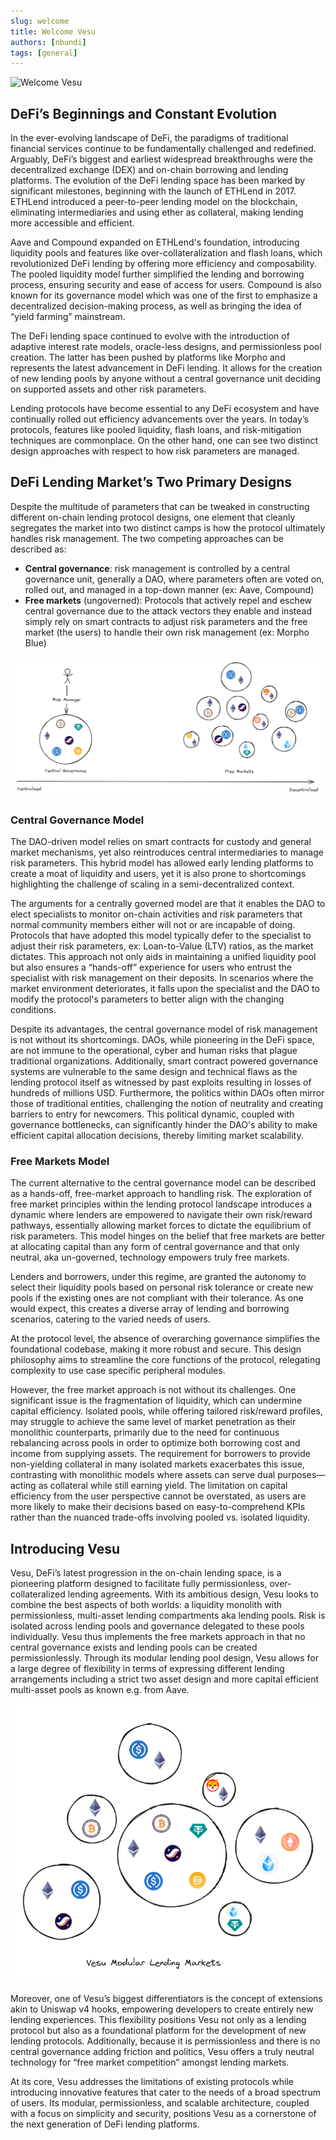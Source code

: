```yaml
---
slug: welcome
title: Welcome Vesu
authors: [nbundi]
tags: [general]
---
```


![Welcome Vesu](banner_c.png)


## DeFi’s Beginnings and Constant Evolution

In the ever-evolving landscape of DeFi, the paradigms of traditional financial services continue to be fundamentally challenged and redefined. Arguably, DeFi’s biggest and earliest widespread breakthroughs were the decentralized exchange (DEX) and on-chain borrowing and lending platforms. The evolution of the DeFi lending space has been marked by significant milestones, beginning with the launch of ETHLend in 2017. ETHLend introduced a peer-to-peer lending model on the blockchain, eliminating intermediaries and using ether as collateral, making lending more accessible and efficient.

Aave and Compound expanded on ETHLend's foundation, introducing liquidity pools and features like over-collateralization and flash loans, which revolutionized DeFi lending by offering more efficiency and composability. The pooled liquidity model further simplified the lending and borrowing process, ensuring security and ease of access for users. Compound is also known for its governance model which was one of the first to emphasize a decentralized decision-making process, as well as bringing the idea of “yield farming” mainstream.

The DeFi lending space continued to evolve with the introduction of adaptive interest rate models, oracle-less designs, and permissionless pool creation. The latter has been pushed by platforms like Morpho and represents the latest advancement in DeFi lending. It allows for the creation of new lending pools by anyone without a central governance unit deciding on supported assets and other risk parameters.

Lending protocols have become essential to any DeFi ecosystem and have continually rolled out efficiency advancements over the years. In today’s protocols, features like pooled liquidity, flash loans, and risk-mitigation techniques are commonplace. On the other hand, one can see two distinct design approaches with respect to how risk parameters are managed.

## DeFi Lending Market’s Two Primary Designs

Despite the multitude of parameters that can be tweaked in constructing different on-chain lending protocol designs, one element that cleanly segregates the market into two distinct camps is how the protocol ultimately handles risk management. The two competing approaches can be described as:

- **Central governance**: risk management is controlled by a central governance unit, generally a DAO, where parameters often are voted on, rolled out, and managed in a top-down manner (ex: Aave, Compound)
- **Free markets** (ungoverned): Protocols that actively repel and eschew central governance due to the attack vectors they enable and instead simply rely on smart contracts to adjust risk parameters and the free market (the users) to handle their own risk management (ex: Morpho Blue)


![Central Governance vs Free Markets](governance-vs-free-markets.png)

### Central Governance Model

The DAO-driven model relies on smart contracts for custody and general market mechanisms, yet also reintroduces central intermediaries to manage risk parameters. This hybrid model has allowed early lending platforms to create a moat of liquidity and users, yet it is also prone to shortcomings highlighting the challenge of scaling in a semi-decentralized context.

The arguments for a centrally governed model are that it enables the DAO to elect specialists to monitor on-chain activities and risk parameters that normal community members either will not or are incapable of doing. Protocols that have adopted this model typically defer to the specialist to adjust their risk parameters, ex: Loan-to-Value (LTV) ratios, as the market dictates. This approach not only aids in maintaining a unified liquidity pool but also ensures a “hands-off” experience for users who entrust the specialist with risk management on their deposits. In scenarios where the market environment deteriorates, it falls upon the specialist and the DAO to modify the protocol's parameters to better align with the changing conditions.

Despite its advantages, the central governance model of risk management is not without its shortcomings. DAOs, while pioneering in the DeFi space, are not immune to the operational, cyber and human risks that plague traditional organizations. Additionally, smart contract powered governance systems are vulnerable to the same design and technical flaws as the lending protocol itself as witnessed by past exploits resulting in losses of hundreds of millions USD. Furthermore, the politics within DAOs often mirror those of traditional entities, challenging the notion of neutrality and creating barriers to entry for newcomers. This political dynamic, coupled with governance bottlenecks, can significantly hinder the DAO's ability to make efficient capital allocation decisions, thereby limiting market scalability.

### Free Markets Model

The current alternative to the central governance model can be described as a hands-off, free-market approach to handling risk. The exploration of free market principles within the lending protocol landscape introduces a dynamic where lenders are empowered to navigate their own risk/reward pathways, essentially allowing market forces to dictate the equilibrium of risk parameters. This model hinges on the belief that free markets are better at allocating capital than any form of central governance and that only neutral, aka un-governed, technology empowers truly free markets.

Lenders and borrowers, under this regime, are granted the autonomy to select their liquidity pools based on personal risk tolerance or create new pools if the existing ones are not compliant with their tolerance. As one would expect, this creates a diverse array of lending and borrowing scenarios, catering to the varied needs of users.

At the protocol level, the absence of overarching governance simplifies the foundational codebase, making it more robust and secure. This design philosophy aims to streamline the core functions of the protocol, relegating complexity to use case specific peripheral modules.

However, the free market approach is not without its challenges. One significant issue is the fragmentation of liquidity, which can undermine capital efficiency. Isolated pools, while offering tailored risk/reward profiles, may struggle to achieve the same level of market penetration as their monolithic counterparts, primarily due to the need for continuous rebalancing across pools in order to optimize both borrowing cost and income from supplying assets. The requirement for borrowers to provide non-yielding collateral in many isolated markets exacerbates this issue, contrasting with monolithic models where assets can serve dual purposes—acting as collateral while still earning yield. The limitation on capital efficiency from the user perspective cannot be overstated, as users are more likely to make their decisions based on easy-to-comprehend KPIs rather than the nuanced trade-offs involving pooled vs. isolated liquidity.

## Introducing Vesu

Vesu, DeFi’s latest progression in the on-chain lending space, is a pioneering platform designed to facilitate fully permissionless, over-collateralized lending agreements. With its ambitious design, Vesu looks to combine the best aspects of both worlds: a liquidity monolith with permissionless, multi-asset lending compartments aka lending pools. Risk is isolated across lending pools and governance delegated to these pools individually. Vesu thus implements the free markets approach in that no central governance exists and lending pools can be created permissionlessly. Through its modular lending pool design, Vesu allows for a large degree of flexibility in terms of expressing different lending arrangements including a strict two asset design and more capital efficient multi-asset pools as known e.g. from Aave.

![Vesu Modular Lending Markets](vesu-modular-lending-markets.png)

Moreover, one of Vesu’s biggest differentiators is the concept of extensions akin to Uniswap v4 hooks, empowering developers to create entirely new lending experiences. This flexibility positions Vesu not only as a lending protocol but also as a foundational platform for the development of new lending protocols. Additionally, because it is permissionless and there is no central governance adding friction and politics, Vesu offers a truly neutral technology for “free market competition” amongst lending markets.

At its core, Vesu addresses the limitations of existing protocols while introducing innovative features that cater to the needs of a broad spectrum of users. Its modular, permissionless, and scalable architecture, coupled with a focus on simplicity and security, positions Vesu as a cornerstone of the next generation of DeFi lending platforms.